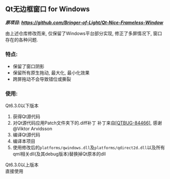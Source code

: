 ## Qt无边框窗口 for Windows

***原项目: https://github.com/Bringer-of-Light/Qt-Nice-Frameless-Window***

由上述仓库修改而来, 仅保留了Windows平台部分实现, 修正了多屏情况下, 窗口存在的各种问题.

### 特点:

- 保留了窗口阴影
- 保留所有原生拖动, 最大化, 最小化效果
- 跨屏拖动不会导致错位或撕裂

### 使用:  
Qt6.3.0以下版本  
1. 获得Qt源代码
2. 对Qt源代码应用Patch文件夹下的.diff补丁 补丁来自[[QTBUG-84466]](https://bugreports.qt.io/browse/QTBUG-84466), 感谢@Viktor Arvidsson  
3. 编译Qt源代码  
4. 编译本项目  
5. 使用修改后的`platforms/qwindows.dll`及`platforms/qdirect2d.dll`以及所有qml相关dll(及其debug版本)替换掉Qt原本的dll  

Qt6.3.0以上版本  
直接使用